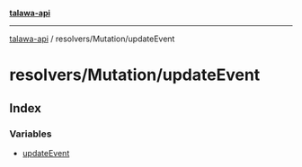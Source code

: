 [**talawa-api**](../../../README.md)

***

[talawa-api](../../../modules.md) / resolvers/Mutation/updateEvent

# resolvers/Mutation/updateEvent

## Index

### Variables

- [updateEvent](variables/updateEvent.md)
